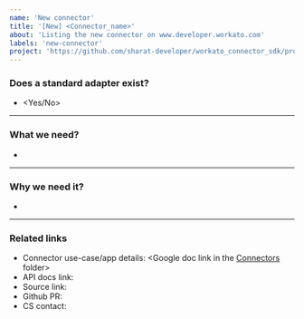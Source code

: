 ```yaml
---
name: 'New connector'
title: '[New] <Connector_name>'
about: 'Listing the new connector on www.developer.workato.com'
labels: 'new-connector'
project: 'https://github.com/sharat-developer/workato_connector_sdk/projects/1'
---
```


### Does a standard adapter exist?
- <Yes/No>
_______
### What we need?
-
_______
### Why we need it?
-
_______
### Related links
- Connector use-case/app details: <Google doc link in the [Connectors](https://drive.google.com/drive/u/0/folders/0B61qGh7s8yCwQU1hS2ZpUnBoNlU) folder>
- API docs link: 
- Source link: 
- Github PR: 
- CS contact: 
